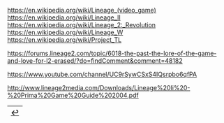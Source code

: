 https://en.wikipedia.org/wiki/Lineage_(video_game)
https://en.wikipedia.org/wiki/Lineage_II
https://en.wikipedia.org/wiki/Lineage_2:_Revolution
https://en.wikipedia.org/wiki/Lineage_W
https://en.wikipedia.org/wiki/Project_TL

https://forums.lineage2.com/topic/6018-the-past-the-lore-of-the-game-and-love-for-l2-erased/?do=findComment&comment=48182

https://www.youtube.com/channel/UC9rSywCSxS4IQsrpbo6qfPA

http://www.lineage2media.com/Downloads/Lineage%20Ii%20-%20Prima%20Game%20Guide%202004.pdf

|[↩️](header.md)|
|:---:|
